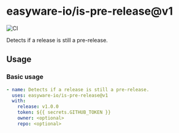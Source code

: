 # easyware-io/is-pre-release@v1

![CI](https://github.com/easyware-io/is-pre-release/actions/workflows/build.yml/badge.svg)

Detects if a release is still a pre-release.

## Usage

### Basic usage

```yaml
- name: Detects if a release is still a pre-release.
  uses: easyware-io/is-pre-release@v1
  with:
    release: v1.0.0
    token: ${{ secrets.GITHUB_TOKEN }}
    owner: <optional>
    repo: <optional>
```
